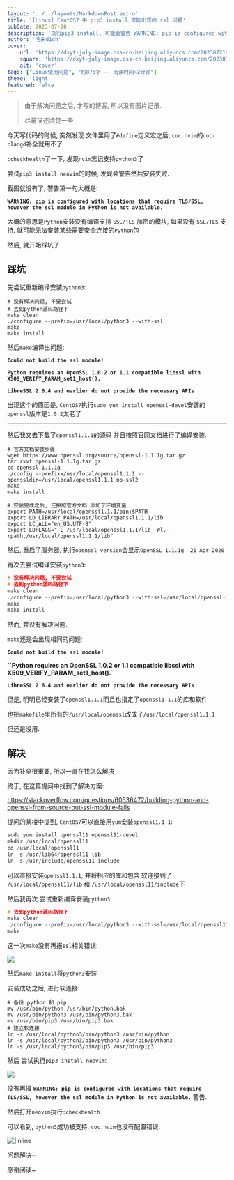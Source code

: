 ```yaml
---
layout: '../../layouts/MarkdownPost.astro'
title: '[Linux] CentOS7 中 pip3 install 可能出现的 ssl 问题'
pubDate: 2023-07-20
description: '执行pip3 install, 可能会警告 WARNING: pip is configured with locations that require TLS/SSL, however the ssl module in Python is not available.'
author: '哈米d1ch'
cover:
    url: 'https://dxyt-july-image.oss-cn-beijing.aliyuncs.com/202307210054736.webp'
    square: 'https://dxyt-july-image.oss-cn-beijing.aliyuncs.com/202307210054736.webp'
    alt: 'cover'
tags: ["Linux使用问题", "约876字 -- 阅读时间≈2分钟"]
theme: 'light'
featured: false
---
```


> 由于解决问题之后, 才写的博客, 所以没有图片记录.
>
> 尽量描述清楚一些

今天写代码的时候, 突然发现 文件里用了`#define`定义宏之后, `coc.nvim`的`coc-clangd`补全就用不了

`:checkhealth`了一下, 发现`nvim`忘记支持`python3`了

尝试`pip3 install neovim`的时候, 发现会警告然后安装失败.

截图就没有了, 警告第一句大概是:

**`WARNING: pip is configured with locations that require TLS/SSL, however the ssl module in Python is not available.`**

大概的意思是`Python`安装没有编译支持 `SSL/TLS` 加密的模块, 如果没有 `SSL/TLS` 支持, 就可能无法安装某些需要安全连接的`Python`包

然后, 就开始踩坑了

## 踩坑

先尝试重新编译安装`python3`:

```shell
# 没有解决问题, 不要尝试
# 去到python源码路径下 
make clean
./configure --prefix=/usr/local/python3 --with-ssl
make
make install
```

然后`make`编译出问题:

**`Could not build the ssl module!`**

**`Python requires an OpenSSL 1.0.2 or 1.1 compatible libssl with X509_VERIFY_PARAM_set1_host().`**

**`LibreSSL 2.6.4 and earlier do not provide the necessary APIs`**

出现这个的原因是, `CentOS7`执行`sudo yum install openssl-devel`安装的`openssl`版本是`1.0.2`太老了

---

然后我又去下载了`openssl1.1.1`的源码 并且按照官网文档进行了编译安装.

```shell
# 官方文档安装步骤
wget https://www.openssl.org/source/openssl-1.1.1g.tar.gz
tar zxvf openssl-1.1.1g.tar.gz
cd openssl-1.1.1g
./config --prefix=/usr/local/openssl1.1.1 --openssldir=/usr/local/openssl1.1.1 no-ssl2
make
make install

# 安装完成之后, 还按照官方文档 添加了环境变量
export PATH=/usr/local/openssl1.1.1/bin:$PATH
export LD_LIBRARY_PATH=/usr/local/openssl1.1.1/lib
export LC_ALL="en_US.UTF-8"
export LDFLAGS="-L /usr/local/openssl1.1.1/lib -Wl,-rpath,/usr/local/openssl1.1.1/lib"
```

然后, 重启了服务器, 执行`openssl version`会显示`OpenSSL 1.1.1g  21 Apr 2020`

再次去尝试编译安装`python3`:

```cpp
# 没有解决问题, 不要尝试
# 去到python源码路径下 
make clean
./configure --prefix=/usr/local/python3 --with-ssl=/usr/local/openssl-1.1.1
make
make install
```

然而, 并没有解决问题.

`make`还是会出现相同的问题:

**`Could not build the ssl module!`**

**``Python requires an OpenSSL 1.0.2 or 1.1 compatible libssl with X509_VERIFY_PARAM_set1_host().`**

**`LibreSSL 2.6.4 and earlier do not provide the necessary APIs`**

但是, 明明已经安装了`openssl1.1.1`而且也指定了`openssl1.1.1`的库和软件

也把`makefile`里所有的`/usr/local/openssl`改成了`/usr/local/openssl1.1.1`

但还是没用.

## 解决

因为补全很重要, 所以一直在找怎么解决

终于, 在这篇提问中找到了解决方案:

https://stackoverflow.com/questions/60536472/building-python-and-openssl-from-source-but-ssl-module-fails

提问的某楼中提到, `CentOS7`可以直接用`yum`安装`openssl1.1.1`:

```py
sudo yum install openssl11 openssl11-devel
mkdir /usr/local/openssl11
cd /usr/local/openssl11
ln -s /usr/lib64/openssl11 lib
ln -s /usr/include/openssl11 include
```

可以直接安装`openssl1.1.1`, 并将相应的库和包含 软连接到了 `/usr/local/openssl11/lib` 和 `/usr/local/openssl11/include`下

然后我再次 尝试重新编译安装`python3`:

```cpp
# 去到python源码路径下 
make clean
./configure --prefix=/usr/local/python3 --with-ssl=/usr/local/openssl11
make
```

这一次`make`没有再报`ssl`相关错误:

![](https://dxyt-july-image.oss-cn-beijing.aliyuncs.com/202307210132623.webp)

然后`make install`将`python3`安装

安装成功之后, 进行软连接:

```shell
# 备份 python 和 pip
mv /usr/bin/python /usr/bin/python.bak
mv /usr/bin/python3 /usr/bin/python3.bak
mv /usr/bin/pip3 /usr/bin/pip3.bak
# 建立软连接
ln -s /usr/local/python3/bin/python3 /usr/bin/python
ln -s /usr/local/python3/bin/python3 /usr/bin/python3
ln -s /usr/local/python3/bin/pip3 /usr/bin/pip3
```

然后 尝试执行`pip3 install neovim`:

![](https://dxyt-july-image.oss-cn-beijing.aliyuncs.com/202307210135325.webp)

没有再报 **`WARNING: pip is configured with locations that require TLS/SSL, however the ssl module in Python is not available.`** 警告.

然后打开`neovim`执行`:checkhealth`

可以看到, `python3`成功被支持, `coc.nvim`也没有配置错误:

![|inline](https://dxyt-july-image.oss-cn-beijing.aliyuncs.com/202307210138914.webp)

问题解决~

感谢阅读~